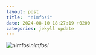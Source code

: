 ```yaml
---
layout: post
title:  "nimfosi"
date: 2024-08-10 18:27:19 +0200
categories: jekyll update
---
```





![nimfosi]()*nimfosi*&nbsp;



[jekyll-docs]: https://jekyllrb.com/docs/home
[jekyll-gh]:   https://github.com/jekyll/jekyll
[jekyll-talk]: https://talk.jekyllrb.com/
